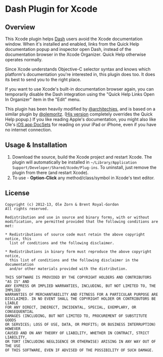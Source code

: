 # Dash Plugin for Xcode

## Overview

This Xcode plugin helps [Dash](http://kapeli.com/dash/) users avoid the Xcode documentation window. When it's installed and enabled, links from the Quick Help documentation popup and inspector open Dash, instead of the documentation browser in the Xcode Organizer. Quick Help otherwise operates normally.

Since Xcode understands Objective-C selector syntax and knows which platform's documentation you're interested in, this plugin does too. It does its best to send you to the right place.

If you want to use Xcode's built-in documentation browser again, you can temporarily disable the Dash integration using the "Quick Help Links Open In Organizer" item in the "Edit" menu.

This plugin has been heavily modified by [@architechies](http://twitter.com/architechies), and is based on a similar plugin by [@olemoritz](http://twitter.com/olemoritz). ([His version](https://github.com/Kapeli/Dash-Plugin-for-Xcode) completely overrides the Quick Help popup.) If you like reading Apple's documentation, you might also like Ole's [iOS app DocSets](https://github.com/omz/DocSets-for-iOS) for reading on your iPad or iPhone, even if you have no internet connection.

## Usage & Installation

1. Download the source, build the Xcode project and restart Xcode. The plugin will automatically be installed in `~/Library/Application Support/Developer/Shared/Xcode/Plug-ins`. To uninstall, just remove the plugin from there (and restart Xcode).
2. To use - **Option-Click** any method/class/symbol in Xcode's text editor.

## License

    Copyright (c) 2012-13, Ole Zorn & Brent Royal-Gordon
    All rights reserved.

    Redistribution and use in source and binary forms, with or without
    modification, are permitted provided that the following conditions are met:

    * Redistributions of source code must retain the above copyright notice, this
      list of conditions and the following disclaimer.

    * Redistributions in binary form must reproduce the above copyright notice,
      this list of conditions and the following disclaimer in the documentation
      and/or other materials provided with the distribution.

    THIS SOFTWARE IS PROVIDED BY THE COPYRIGHT HOLDERS AND CONTRIBUTORS "AS IS" AND
    ANY EXPRESS OR IMPLIED WARRANTIES, INCLUDING, BUT NOT LIMITED TO, THE IMPLIED
    WARRANTIES OF MERCHANTABILITY AND FITNESS FOR A PARTICULAR PURPOSE ARE
    DISCLAIMED. IN NO EVENT SHALL THE COPYRIGHT HOLDER OR CONTRIBUTORS BE LIABLE
    FOR ANY DIRECT, INDIRECT, INCIDENTAL, SPECIAL, EXEMPLARY, OR CONSEQUENTIAL
    DAMAGES (INCLUDING, BUT NOT LIMITED TO, PROCUREMENT OF SUBSTITUTE GOODS
    OR SERVICES; LOSS OF USE, DATA, OR PROFITS; OR BUSINESS INTERRUPTION) HOWEVER
    CAUSED AND ON ANY THEORY OF LIABILITY, WHETHER IN CONTRACT, STRICT LIABILITY,
    OR TORT (INCLUDING NEGLIGENCE OR OTHERWISE) ARISING IN ANY WAY OUT OF THE USE
    OF THIS SOFTWARE, EVEN IF ADVISED OF THE POSSIBILITY OF SUCH DAMAGE.
